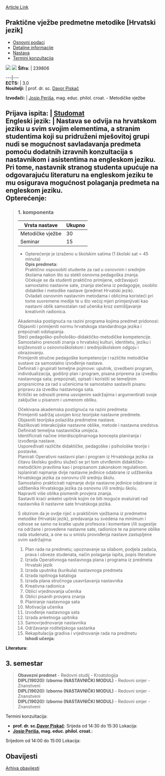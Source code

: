 [Article Link](https://www.fhs.hr/predmet/pvpmhj_a)

## Praktične vježbe predmetne metodike [Hrvatski jezik]
  * [Osnovni podaci](https://www.fhs.hr/predmet/pvpmhj_a#v1id-904865_14819_1_0 "Osnovni podaci")
  * [Detaljne informacije](https://www.fhs.hr/predmet/pvpmhj_a#v1id-904865_14819_1_1 "Detaljne informacije")
  * [Nastava](https://www.fhs.hr/predmet/pvpmhj_a#v1id-904865_14819_1_2 "Nastava")
  * [Termini konzultacija](https://www.fhs.hr/predmet/pvpmhj_a#v1id-904865_14819_1_3 "Termini konzultacija")


[![](https://www.fhs.hr/img/flags/gif/hr.gif)](https://www.fhs.hr/predmet/pvpmhj_a) [![](https://www.fhs.hr/img/flags/gif/gb.gif)](https://www.fhs.hr/en/course/peitmotcl_a)
**Šifra:** |  239806  
  
---|---  
**ECTS:** |  3.0   
**Nositelji:** |  prof. dr. sc. [Davor Piskač](https://www.fhs.hr/djelatnik/davor.piskac)   
  
**Izvođači:** |  [Josip Periša](https://www.fhs.hr/djelatnik/josip.perisa), mag. educ. philol. croat. - Metodičke vježbe  
  
**Prijava ispita:** |  [Studomat](http://www.isvu.hr/studomat)  
**Engleski jezik:** |  Nastava se odvija na hrvatskom jeziku u svim svojim elementima, a stranim studentima koji su pridruženi mješovitoj grupi nudi se mogućnost savladavanja predmeta pomoću dodatnih izravnih konzultacija s nastavnikom i asistentima na engleskom jeziku. Pri tome, nastavnik stranog studenta upućuje na odgovarajuću literaturu na engleskom jeziku te mu osigurava mogućnost polaganja predmeta na engleskom jeziku.   
**Opterećenje:**  
---  
> ### 1. komponenta
> | Vrsta nastave | Ukupno  
> ---|---  
> Metodičke vježbe | 30  
> Seminar | 15  
> * Opterećenje je izraženo u školskim satima (1 školski sat = 45 minuta)   
**Opis predmeta:**  
> Praktično osposobiti studente za rad u osnovnim i srednjim školama nakon što su stekli osnovna pedagoška znanja.   
>  Očekuje se da studenti praktično primijene, održavajući samostalno nastavne sate, znanja stečena iz pedagogije, osobito didaktike i metodike nastave (predmet Hrvatski jezik).  
>  Ovladati osnovnim nastavnim metodama i oblicima koristeći pri tome suvremene medije te u što većoj mjeri primjenjivati kao nastavni oblik samostalan rad učenika kroz osmišljavanje kreativnih radionica.  
>    
>    
>  Akademska postignuća na razini programa kojima predmet pridonosi:   
>  Objasniti i primijeniti normu hrvatskoga standardnoga jezika i prepoznati odstupanja.  
>  Steći pedagoško-psihološko-didaktičko-metodičke kompetencije.  
>  Samostalno prenositi znanja o hrvatskoj kulturi, identitetu, jeziku i književnosti u osnovnoškolskom i srednjoškolskom odgoju i obrazovanju.  
>  Primijeniti stručne pedagoške kompetencije i različite metodičke sustave za samostalno izvođenje nastave.  
>  Definirati i grupirati temeljne pojmove: uputnik, izvedbeni program, individualizacija, godišnji plan i program, pisana priprema za izvedbu nastavnoga sata; prepoznati, opisati i koristiti se temeljnim propisnicima za rad s učenicima te samostalno sastaviti pisanu pripravu za izvedbu nastavnoga sata.  
>  Kritički se odnositi prema usvojenim sadržajima i argumentirati svoje zaključke u pisanom i usmenom obliku.  
>    
>  Očekivana akademska postignuća na razini predmeta:   
>  Primijeniti sadržaj usvojen kroz teorijske nastavne predmete.  
>  Objasniti teorijska polazišta predmetne nastave.  
>  Razlikovati interakcijske nastavne oblike, metode i nastavna sredstva.  
>  Definirati temeljna nastavnička umijeća.  
>  Identificirati načine interdisciplinarnoga koncepta planiranja i izvođenja nastave.  
>  Uspoređivati različite didaktičke, pedagoške i psihološke teorije i postavke.  
>  Planirati Operativni nastavni plan i program iz Hrvatskoga jezika za čitavu školsku godinu služeći se pri tom utvrđenim didaktičko-metodičkim pravilima kao i propisanom zakonskom regulativom.  
>  Isplanirati najmanje dvije nastavne jedinice odabrane iz udžbenika Hrvatskoga jezika za osnovnu i/ili srednju školu.  
>  Samostalno prakticirati najmanje dvije nastavne jedinice odabrane iz udžbenika Hrvatskoga jezika za osnovnu i/ili srednju školu.  
>  Napraviti više oblika pismenih provjera znanja.  
>  Sastaviti kraći anketni upitnik kojim će biti moguće evaluirati rad nastavnika ili nastavne sate hrvatskoga jezika.  
>    
>  S obzirom da je ovdje riječ o praktičnim vježbama iz predmetne metodike (Hrvatski jezik), predavanja su svedena na minimum i odnose se samo na kratke upute profesora i komentare i/ili sugestije na održane i provedene nastavne sate, radionice te na pismene oblike rada studenata, a one su u smislu provođenja nastave zastupljene ovim sadržajima:  
>  1. Plan rada na predmetu; upoznavanje sa silabom, podjela zadaća, prava i obveze studenata, način polaganja ispita, popis literature  
>  2. Izrada Operativnoga nastavnoga plana i programa iz predmeta Hrvatski jezik  
>  3. Izrada uputnika (kurikula) nastavnoga predmeta  
>  4. Izrada ispitnoga kataloga   
>  5. Izrada plana stručnoga usavršavanja nastavnika  
>  6. Kreativna radionica  
>  7. Oblici vrjednovanja učenika  
>  8. Oblici pisanih provjera znanja   
>  9. Planiranje nastavnoga sata  
>  10. Motivacija učenika  
>  11. Izvođenje nastavnoga sata  
>  12. Izrada anketnoga upitnika  
>  13. Samovrjednovanje nastavnika  
>  14. Održavanje roditeljskoga sastanka  
>  15. Rekapitulacija gradiva i vrjednovanje rada na predmetu  
**Ishodi učenja:**  

  
**Literatura:**  

  
**3. semestar**  
---  
> **Obavezni predmet** - Redovni studij - Kroatologija  
>  **DIPL(19020): Izborno (NASTAVNIČKI MODUL)** - Redovni smjer - Znanstveni  
>  **DIPL(19020): Izborno (NASTAVNIČKI MODUL)** - Redovni smjer - Znanstveni  
>  **DIPL(19020): Izborno (NASTAVNIČKI MODUL)** - Redovni smjer - Znanstveni  
>   
Termini konzultacija: 
  * **prof. dr. sc.[Davor Piskač](https://www.fhs.hr/djelatnik/davor.piskac)**: 
Srijeda od 14:30 do 15:30
Lokacija: 
  * **[Josip Periša](https://www.fhs.hr/djelatnik/josip.perisa), mag. educ. philol. croat.**: 
  
Srijedom od 14:00 do 15:00
Lokacija: 


## Obavijesti
[Arhiva obavijesti](https://www.fhs.hr/predmet/pvpmhj_a?@=21j0l#news_122214 "Arhiva obavijesti")
